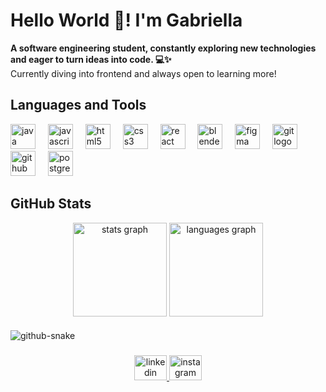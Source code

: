 <!-- Intro -->
<h1>Hello World 👋! I'm Gabriella</h1>
<p><strong>A software engineering student, constantly exploring new technologies and eager to turn ideas into code. 💻✨ </strong><br>
Currently diving into frontend and always open to learning more!</p>

###
<!-- Languages & Tools -->
<h2>Languages and Tools</h2>
<div align="left">
  <img src="https://cdn.jsdelivr.net/gh/devicons/devicon/icons/java/java-original.svg" height="40" alt="java logo"  />
  <img width="12" />
  <img src="https://cdn.jsdelivr.net/gh/devicons/devicon/icons/javascript/javascript-plain.svg" height="40" alt="javascript logo"  />
  <img width="12" />
  <img src="https://cdn.jsdelivr.net/gh/devicons/devicon/icons/html5/html5-plain.svg" height="40" alt="html5 logo"  />
  <img width="12" />
  <img src="https://cdn.jsdelivr.net/gh/devicons/devicon/icons/css3/css3-plain.svg" height="40" alt="css3 logo"  />
  <img width="12" />
  <img src="https://cdn.jsdelivr.net/gh/devicons/devicon/icons/react/react-original.svg" height="40" alt="react logo"  />
  <img width="12" />
  <img src="https://cdn.jsdelivr.net/gh/devicons/devicon/icons/blender/blender-original.svg" height="40" alt="blender logo"  />
  <img width="12" />
  <img src="https://cdn.jsdelivr.net/gh/devicons/devicon/icons/figma/figma-original.svg" height="40" alt="figma logo"  />
  <img width="12" />
  <img src="https://cdn.jsdelivr.net/gh/devicons/devicon/icons/git/git-original.svg" height="40" alt="git logo"  />
  <img width="12" />
  <img src="https://cdn.jsdelivr.net/gh/devicons/devicon/icons/github/github-original-wordmark.svg" height="40" alt="github logo"  />
  <img width="12" />
  <img src="https://cdn.jsdelivr.net/gh/devicons/devicon/icons/postgresql/postgresql-plain.svg" height="40" alt="postgresql logo"  />
</div>

###
<!-- Status -->
<h2>GitHub Stats</h2>
<div align="center" style="display: flex; justify-content: center; gap: 4px;">
  <img src="https://github-readme-stats.vercel.app/api?username=Gabriella-Pio&hide_title=true&hide_rank=false&show_icons=true&include_all_commits=true&count_private=true&disable_animations=false&theme=dark&locale=en&hide_border=true&order=1&cache_buster=168313001" height="150" alt="stats graph" />
  <img src="https://github-readme-stats.vercel.app/api/top-langs?username=Gabriella-Pio&locale=en&hide_title=true&layout=compact&card_width=320&langs_count=5&theme=dark&hide_border=true&order=2&cache_buster=168313001" height="150" alt="languages graph" />
</div>

###
<!-- Snake Animation -->
<picture>
  <source media="(prefers-color-scheme: dark)" srcset="https://raw.githubusercontent.com/Gabriella-Pio/Gabriella-Pio/refs/heads/output/github-snake-dark.svg" />
  <source media="(prefers-color-scheme: light)" srcset="https://raw.githubusercontent.com/Gabriella-Pio/Gabriella-Pio/refs/heads/output/github-snake.svg" />
  <img alt="github-snake" src="https://raw.githubusercontent.com/Gabriella-Pio/Gabriella-Pio/refs/heads/output/github-snake.svg" />
</picture>

###
<!-- Dev Quotes -->
<!-- 
<div align="center"><br>
    <img src="https://quotes-github-readme.vercel.app/api?type=horizontal&theme=dark" height="150" alt="dev quote" />
</div>
###
-->

<!-- Socials -->
<div align="center">
  <a href="https://www.linkedin.com/in/gabriella-pio-correa-3410182bb" target="_blank">
    <img src="https://raw.githubusercontent.com/maurodesouza/profile-readme-generator/master/src/assets/icons/social/linkedin/default.svg" width="52" height="40" alt="linkedin logo"  />
  </a>
  <a href="https://www.instagram.com/gaby_p.c/" target="_blank">
    <img src="https://raw.githubusercontent.com/maurodesouza/profile-readme-generator/master/src/assets/icons/social/instagram/default.svg" width="52" height="40" alt="instagram logo"  />
  </a>
</div>

<!-- Sources -->
<!-- https://gprm.itsvg.in -->
<!-- https://githubprofile.com/ -->
<!-- https://profile-readme-generator.com/ -->
<!-- https://www.youtube.com/watch?v=onUx22pgiBM&list=WL&index=1 -->
